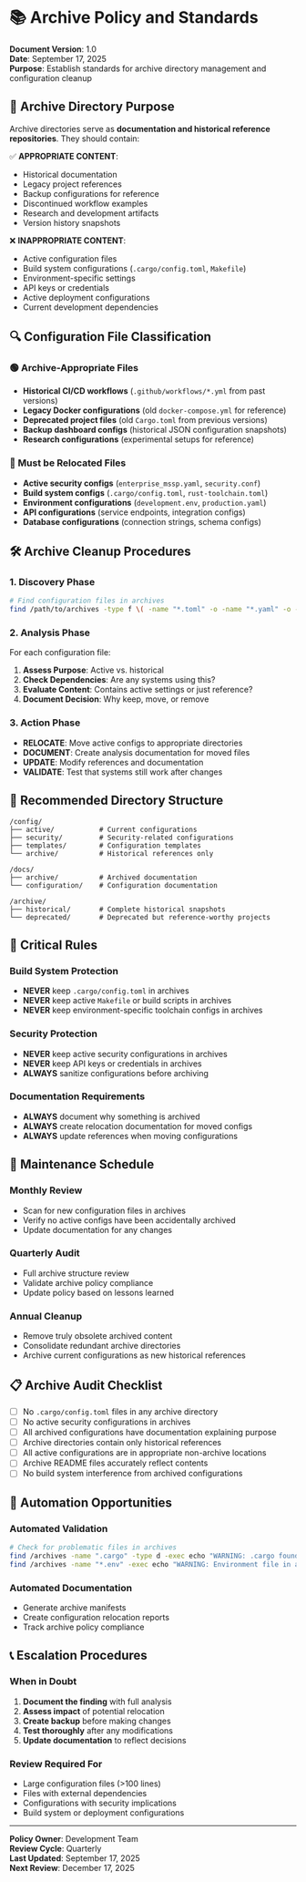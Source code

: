 # 📚 Archive Policy and Standards

**Document Version**: 1.0  
**Date**: September 17, 2025  
**Purpose**: Establish standards for archive directory management and configuration cleanup

## 🎯 Archive Directory Purpose

Archive directories serve as **documentation and historical reference repositories**. They should contain:

✅ **APPROPRIATE CONTENT**:

- Historical documentation
- Legacy project references
- Backup configurations for reference
- Discontinued workflow examples
- Research and development artifacts
- Version history snapshots

❌ **INAPPROPRIATE CONTENT**:

- Active configuration files
- Build system configurations (`.cargo/config.toml`, `Makefile`)
- Environment-specific settings
- API keys or credentials
- Active deployment configurations
- Current development dependencies

## 🔍 Configuration File Classification

### 🟢 Archive-Appropriate Files

- **Historical CI/CD workflows** (`.github/workflows/*.yml` from past versions)
- **Legacy Docker configurations** (old `docker-compose.yml` for reference)
- **Deprecated project files** (old `Cargo.toml` from previous versions)
- **Backup dashboard configs** (historical JSON configuration snapshots)
- **Research configurations** (experimental setups for reference)

### 🔴 Must be Relocated Files

- **Active security configs** (`enterprise_mssp.yaml`, `security.conf`)
- **Build system configs** (`.cargo/config.toml`, `rust-toolchain.toml`)
- **Environment configurations** (`development.env`, `production.yaml`)
- **API configurations** (service endpoints, integration configs)
- **Database configurations** (connection strings, schema configs)

## 🛠 Archive Cleanup Procedures

### 1. Discovery Phase

```bash
# Find configuration files in archives
find /path/to/archives -type f \( -name "*.toml" -o -name "*.yaml" -o -name "*.yml" -o -name "*.json" -o -name "*.conf" \)
```

### 2. Analysis Phase

For each configuration file:

1. **Assess Purpose**: Active vs. historical
2. **Check Dependencies**: Are any systems using this?
3. **Evaluate Content**: Contains active settings or just reference?
4. **Document Decision**: Why keep, move, or remove

### 3. Action Phase

- **RELOCATE**: Move active configs to appropriate directories
- **DOCUMENT**: Create analysis documentation for moved files
- **UPDATE**: Modify references and documentation
- **VALIDATE**: Test that systems still work after changes

## 📂 Recommended Directory Structure

```
/config/
├── active/           # Current configurations
├── security/         # Security-related configurations
├── templates/        # Configuration templates
└── archive/          # Historical references only

/docs/
├── archive/          # Archived documentation
└── configuration/    # Configuration documentation

/archive/
├── historical/       # Complete historical snapshots
└── deprecated/       # Deprecated but reference-worthy projects
```

## 🚨 Critical Rules

### Build System Protection

- **NEVER** keep `.cargo/config.toml` in archives
- **NEVER** keep active `Makefile` or build scripts in archives
- **NEVER** keep environment-specific toolchain configs in archives

### Security Protection

- **NEVER** keep active security configurations in archives
- **NEVER** keep API keys or credentials in archives
- **ALWAYS** sanitize configurations before archiving

### Documentation Requirements

- **ALWAYS** document why something is archived
- **ALWAYS** create relocation documentation for moved configs
- **ALWAYS** update references when moving configurations

## 🔄 Maintenance Schedule

### Monthly Review

- Scan for new configuration files in archives
- Verify no active configs have been accidentally archived
- Update documentation for any changes

### Quarterly Audit

- Full archive structure review
- Validate archive policy compliance
- Update policy based on lessons learned

### Annual Cleanup

- Remove truly obsolete archived content
- Consolidate redundant archive directories
- Archive current configurations as new historical references

## 📋 Archive Audit Checklist

- [ ] No `.cargo/config.toml` files in any archive directory
- [ ] No active security configurations in archives
- [ ] All archived configurations have documentation explaining purpose
- [ ] Archive directories contain only historical references
- [ ] All active configurations are in appropriate non-archive locations
- [ ] Archive README files accurately reflect contents
- [ ] No build system interference from archived configurations

## 🔧 Automation Opportunities

### Automated Validation

```bash
# Check for problematic files in archives
find /archives -name ".cargo" -type d -exec echo "WARNING: .cargo found in archive: {}" \;
find /archives -name "*.env" -exec echo "WARNING: Environment file in archive: {}" \;
```

### Automated Documentation

- Generate archive manifests
- Create configuration relocation reports
- Track archive policy compliance

## 📞 Escalation Procedures

### When in Doubt

1. **Document the finding** with full analysis
2. **Assess impact** of potential relocation
3. **Create backup** before making changes
4. **Test thoroughly** after any modifications
5. **Update documentation** to reflect decisions

### Review Required For

- Large configuration files (>100 lines)
- Files with external dependencies
- Configurations with security implications
- Build system or deployment configurations

---

**Policy Owner**: Development Team  
**Review Cycle**: Quarterly  
**Last Updated**: September 17, 2025  
**Next Review**: December 17, 2025
